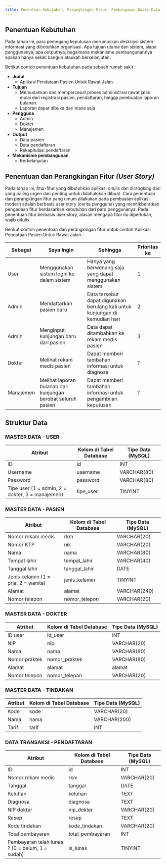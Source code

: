 ```yaml
---
title: Penentuan Kebutuhan, Perangkingan Fitur, Pembangunan Basis Data
---
```


## Penentuan Kebutuhan
Pada tahap ini, para pemegang keputusan merumuskan deskripsi sistem informasi yang dibutuhkan organisasi. Apa tujuan utama dari sistem, siapa penggunanya, apa outputnya, bagaimana mekanisme pembangunannya apakah hanya sekali bangun ataukah berkelanjutan.

Berikut contoh penentuan kebutuhan pada sebuah rumah sakit :

- **Judul**
  - Aplikasi Pendataan Pasien Untuk Rawat Jalan
- **Tujuan**
  - Memudahkan dan mempercepat proses administrasi rawat jalan mulai dari registrasi pasien, pendaftaran, hingga pembuatan laporan bulanan.
  - Laporan dapat dibuka dari mana saja
- **Pengguna**
  - Admin
  - Dokter
  - Manajemen
- **Output**
  - Data pasien
  - Data pendaftaran
  - Rekapitulasi pendaftaran
- **Mekanisme pembangunan**
  - Berkelanjutan

## Penentuan dan Perangkingan Fitur _(User Story)_
Pada tahap ini, fitur-fitur yang dibutuhkan aplikasi ditulis dan dirangking dari yang paling urgen dan penting untuk didahulukan dibuat. Cara penentuan dan perangkingan fitur yang umum dilakukan pada pembuatan aplikasi modern adalah berbasis user story (cerita pengguna) yang menitikberatkan pengadaan fitur berdasarkan kebutuhan dari para penggunanya. Pada penentuan fitur berbasis user story, alasan mengapa fitur itu diperlukan, wajib ditulis. 

Berikut contoh penentuan dan perangkingan fitur untuk contoh Aplikasi Pendataan Pasien Untuk Rawat Jalan :

| Sebagai | Saya Ingin | Sehingga | Prioritas ke |
|---|---|---|---|
| User | Menggunakan sistem login ke dalam sistem | Hanya yang berwenang saja yang dapat menggunakan sistem | 1 |
| Admin | Mendaftarkan pasien baru | Data tersebut dapat digunakan berulang kali untuk kunjungan di kemudian hari | 2 |
| Admin | Menginput kunjungan baru dari pasien | Data dapat ditambahkan ke rekam medis pasien | 3 |
| Dokter | Melihat rekam medis pasien | Dapat memberi tambahan informasi untuk diagnosa | ? |
| Manajemen | Melihat laporan bulanan dari kunjungan berobat seluruh pasien | Dapat memberi tambahan informasi untuk pengambilan keputusan | ? |

## Struktur Data

### MASTER DATA - USER

| Atribut | Kolom di Tabel Database | Tipe Data (MySQL) |
|---|---|---|
| ID | id | INT |
| Username | username | VARCHAR(80) |
| Password | password | VARCHAR(80) |
| Tipe user (1 = admin, 2 = dokter, 3 = manajemen) | tipe_user | TINYINT |

### MASTER DATA - PASIEN

| Atribut | Kolom di Tabel Database | Tipe Data (MySQL) |
|---|---|---|
| Nomor rekam medis | rkm | VARCHAR(20) |
| Nomor KTP | nik | VARCHAR(20) |
| Nama | nama | VARCHAR(80) |
| Tempat lahir | tempat_lahir | VARCHAR(40) |
| Tanggal lahir | tanggal_lahir | DATE |
| Jenis kelamin (1 = pria, 2 = wanita) | jenis_kelamin | TINYINT |
| Alamat | alamat | VARCHAR(240) |
| Nomor telepon | nomor_telepon | VARCHAR(20) |

### MASTER DATA - DOKTER

| Atribut | Kolom di Tabel Database | Tipe Data (MySQL) |
|---|---|---|
| ID user | id_user | INT |
| NIP | nip | VARCHAR(20) |
| Nama | nama | VARCHAR(80) |
| Nomor praktek | nomor_praktek | VARCHAR(80) |
| Alamat | alamat | alamat |
| Nomor telepon | nomor_telepon | VARCHAR(20) |

### MASTER DATA - TINDAKAN

| Atribut | Kolom di Tabel Database | Tipe Data (MySQL) |
|---|---|---|
| Kode | kode | VARCHAR(20) |
| Nama | nama | VARCHAR(200) |
| Tarif | tarif | INT |

### DATA TRANSAKSI - PENDAFTARAN

| Atribut | Kolom di Tabel Database | Tipe Data (MySQL) |
|---|---|---|
| ID | id | INT |
| Nomor rekam medis | rkm | VARCHAR(20) |
| Tanggal | tanggal | DATE |
| Keluhan | keluhan | TEXT |
| Diagnosa | diagnosa | TEXT |
| NIP dokter | nip_dokter | VARCHAR(20) |
| Resep | resep | TEXT |
| Kode tindakan | kode_tindakan | VARCHAR(20) |
| Total pembayaran | total_pembayaran | INT |
| Pembayaran telah lunas ? (0 = belum, 1 = sudah) | is_lunas | TINYINT |
